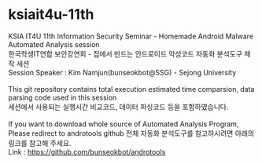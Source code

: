 # ksiait4u-11th
KSIA IT4U 11th Information Security Seminar - Homemade Android Malware Automated Analysis session<br>
한국학생IT연합 보안강연회 - 집에서 만드는 안드로이드 악성코드 자동화 분석도구 제작 세션<br>
Session Speaker : Kim Namjun(bunseokbot@SSG) - Sejong University<br><br>
This git repository contains total execution estimated time comparsion, data parsing code used in this session<br>
세션에서 사용되는 실행시간 비교코드, 데이터 파싱코드 등을 포함하였습니다.<br><br>
If you want to download whole source of Automated Analysis Program, Please redirect to androtools github
전체 자동화 분석도구를 참고하시려면 아래의 링크를 참고해 주세요.<br>
Link : https://github.com/bunseokbot/androtools 

